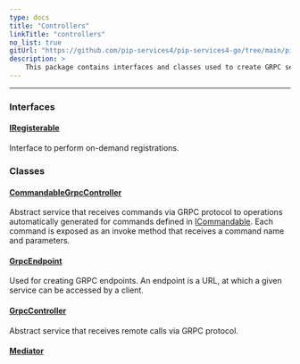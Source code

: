 ```yaml
---
type: docs
title: "Controllers"
linkTitle: "controllers"
no_list: true
gitUrl: "https://github.com/pip-services4/pip-services4-go/tree/main/pip-services4-grpc-go"
description: >
    This package contains interfaces and classes used to create GRPC services.
---
```

---
<div class="module-body"> 

### Interfaces

#### [IRegisterable](iregisterable)
Interface to perform on-demand registrations.


### Classes

#### [CommandableGrpcController](commandable_grpc_controller)
Abstract service that receives commands via GRPC protocol
to operations automatically generated for commands defined in [ICommandable](../../commons/commands/icommandable).
Each command is exposed as an invoke method that receives a command name and parameters.

#### [GrpcEndpoint](grpc_endpoint)
Used for creating GRPC endpoints. An endpoint is a URL, at which a given service can be accessed by a client.

#### [GrpcController](grpc_controller)
Abstract service that receives remote calls via GRPC protocol.

#### [Mediator](mediator)

</div>


